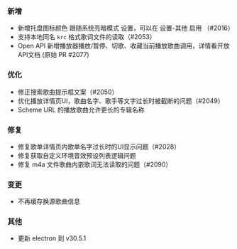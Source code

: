 ### 新增

- 新增托盘图标颜色 跟随系统亮暗模式 设置，可以在 设置-其他 启用 （#2016）
- 支持本地同名 `krc` 格式歌词文件的读取（#2053）
- Open API 新增播放器播放/暂停、切歌、收藏当前播放歌曲调用，详情看开放API文档 (原始 PR #2077)

### 优化

- 修正搜索歌曲提示框文案（#2050）
- 优化播放详情页UI，歌曲名字、歌手等文字过长时被截断的问题（#2049）
- Scheme URL 的播放歌曲允许更长的专辑名称

### 修复

- 修复歌单详情页内歌单名字过长时的UI显示问题（#2028）
- 修复获取自定义环境音效预设列表逻辑问题
- 修复 m4a 文件歌曲内嵌歌词无法读取的问题（#2090）

### 变更

- 不再缓存换源歌曲信息

### 其他

- 更新 electron 到 v30.5.1
